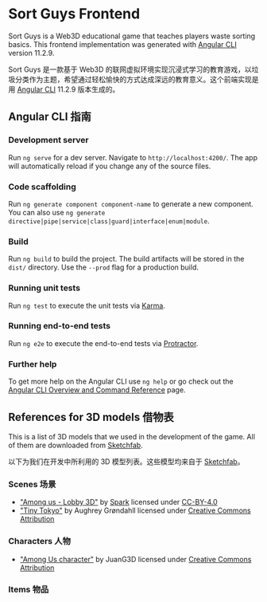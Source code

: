 # Sort Guys Frontend

Sort Guys is a Web3D educational game that teaches players waste sorting basics. This frontend implementation was generated with [Angular CLI](https://github.com/angular/angular-cli) version 11.2.9.

Sort Guys 是一款基于 Web3D 的联网虚拟环境实现沉浸式学习的教育游戏，以垃圾分类作为主题，希望通过轻松愉快的方式达成深远的教育意义。这个前端实现是用 [Angular CLI](https://github.com/angular/angular-cli) 11.2.9 版本生成的。

## Angular CLI 指南

### Development server

Run `ng serve` for a dev server. Navigate to `http://localhost:4200/`. The app will automatically reload if you change any of the source files.

### Code scaffolding

Run `ng generate component component-name` to generate a new component. You can also use `ng generate directive|pipe|service|class|guard|interface|enum|module`.

### Build

Run `ng build` to build the project. The build artifacts will be stored in the `dist/` directory. Use the `--prod` flag for a production build.

### Running unit tests

Run `ng test` to execute the unit tests via [Karma](https://karma-runner.github.io).

### Running end-to-end tests

Run `ng e2e` to execute the end-to-end tests via [Protractor](http://www.protractortest.org/).

### Further help

To get more help on the Angular CLI use `ng help` or go check out the [Angular CLI Overview and Command Reference](https://angular.io/cli) page.

## References for 3D models 借物表

This is a list of 3D models that we used in the development of the game. All of them are downloaded from [Sketchfab](https://sketchfab.com/).

以下为我们在开发中所利用的 3D 模型列表。这些模型均来自于 [Sketchfab](https://sketchfab.com/)。

### Scenes 场景

- ["Among us - Lobby 3D"](https://sketchfab.com/3d-models/among-us-lobby-3d-22a300b7ccbc40cc991aed6a4fa8b4ff) by [Spark](https://sketchfab.com/muammar.yacoob) licensed under [CC-BY-4.0](http://creativecommons.org/licenses/by/4.0/)
- ["Tiny Tokyo"](https://skfb.ly/6WPYx) by Aughrey Grøndahll licensed under [Creative Commons Attribution](http://creativecommons.org/licenses/by/4.0/)

### Characters 人物

- ["Among Us character"](https://skfb.ly/6USJZ) by JuanG3D licensed under [Creative Commons Attribution](http://creativecommons.org/licenses/by/4.0/)

### Items 物品
